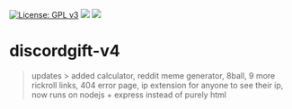 [![License: GPL v3](https://img.shields.io/badge/License-GPL%20v3-blue.svg)](https://www.gnu.org/licenses/gpl-3.0) ![](https://img.shields.io/badge/Node.js-43853D?style=flat&logo=node.js&logoColor=white) ![](https://img.shields.io/badge/HTML5-E34F26?style=flat&logo=html5&logoColor=white)
# discordgift-v4
> updates > added calculator, reddit meme generator, 8ball, 9 more rickroll links, 404 error page, ip extension for anyone to see their ip, now runs on nodejs + express instead of purely html
